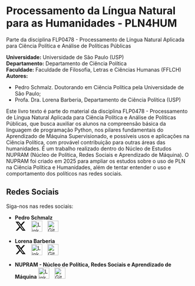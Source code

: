 # Processamento da Língua Natural para as Humanidades - PLN4HUM 

 Parte da disciplina FLP0478 - Processamento de Língua Natural Aplicada para Ciência Política e Análise de Políticas Públicas

**Universidade:** Universidade de São Paulo (USP)  
**Departamento:** Departamento de Ciência Política  
**Faculdade:** Faculdade de Filosofia, Letras e Ciências Humanas (FFLCH)  
**Autores:**  
- Pedro Schmalz. Doutorando em Ciência Política pela Universidade de São Paulo;
- Profa. Dra. Lorena Barberia, Departamento de Ciência Política (USP)

Este livro texto é parte do material da disciplina FLP0478 - Processamento de Língua Natural Aplicada para Ciência Política e Análise de Políticas Públicas, que busca auxiliar os alunos na compreensão básica da linguagem de programação Python, nos pilares fundamentais do Aprendizado de Máquina Supervisionado, e possíveis usos e aplicações na Ciência Política, com provável contribuição para outras áreas das humanidades. É um trabalho realizado dentro do Núcleo de Estudos NUPRAM (Núcleo de Política, Redes Sociais e Aprendizado de Máquina). O NUPRAM foi criado em 2025 para ampliar os estudos sobre o uso de PLN na Ciência Política e Humanidades, além de tentar entender o uso e comportamento dos políticos nas redes sociais.



## Redes Sociais

Siga-nos nas redes sociais:  

- **Pedro Schmalz**  
  [<svg xmlns="http://www.w3.org/2000/svg" viewBox="0 0 512 512" width="30" height="30" style="margin-right: 10px;"><path d="M389.2 48h70.6L305.6 224.2 487 464H345L233.7 318.6 106.5 464H35.8L200.7 275.5 26.8 48H172.4L272.9 180.9 389.2 48zM364.4 421.8h39.1L151.1 88h-42L364.4 421.8z"/></svg>](https://twitter.com/SchmalzPedro)
  [<img src="https://upload.wikimedia.org/wikipedia/commons/thumb/c/ca/LinkedIn_logo_initials.png/30px-LinkedIn_logo_initials.png" alt="LinkedIn" width="30" style="margin-right: 10px;">](https://linkedin.com/in/pedro-schmalz)
  [<img src="https://upload.wikimedia.org/wikipedia/commons/thumb/9/91/Octicons-mark-github.svg/30px-Octicons-mark-github.svg.png" alt="GitHub" width="30">](https://github.com/PedroSchmalz)

- **Lorena Barberia**  
  [<svg xmlns="http://www.w3.org/2000/svg" viewBox="0 0 512 512" width="30" height="30" style="margin-right: 10px;"><path d="M389.2 48h70.6L305.6 224.2 487 464H345L233.7 318.6 106.5 464H35.8L200.7 275.5 26.8 48H172.4L272.9 180.9 389.2 48zM364.4 421.8h39.1L151.1 88h-42L364.4 421.8z"/></svg>](https://twitter.com/lorenagbarberia)
  [<img src="https://upload.wikimedia.org/wikipedia/commons/thumb/c/ca/LinkedIn_logo_initials.png/30px-LinkedIn_logo_initials.png" alt="LinkedIn" width="30" style="margin-right: 10px;">](https://linkedin.com/in/lorena-barberia)
  [<img src="https://upload.wikimedia.org/wikipedia/commons/thumb/9/91/Octicons-mark-github.svg/30px-Octicons-mark-github.svg.png" alt="GitHub" width="30">](https://github.com/LorenaBarberia)

- **NUPRAM - Núcleo de Política, Redes Sociais e Aprendizado de Máquina**
  [<img src="https://upload.wikimedia.org/wikipedia/commons/thumb/c/ca/LinkedIn_logo_initials.png/30px-LinkedIn_logo_initials.png" alt="LinkedIn" width="30" style="margin-right: 10px;">](https://www.linkedin.com/company/nupram)
  [<img src="https://upload.wikimedia.org/wikipedia/commons/thumb/9/91/Octicons-mark-github.svg/30px-Octicons-mark-github.svg.png" alt="GitHub" width="30">](https://github.com/NUPRAM)
  
